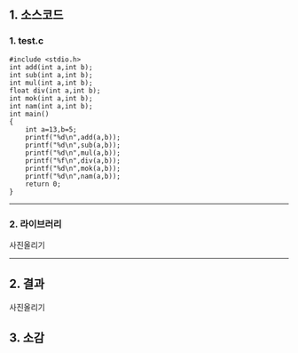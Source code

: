 ## 1. 소스코드
### 1. test.c

	#include <stdio.h>
	int add(int a,int b);
	int sub(int a,int b);
	int mul(int a,int b);
	float div(int a,int b);
	int mok(int a,int b);
	int nam(int a,int b);
	int main()
	{
		int a=13,b=5;
		printf("%d\n",add(a,b));
		printf("%d\n",sub(a,b));
		printf("%d\n",mul(a,b));
		printf("%f\n",div(a,b));
		printf("%d\n",mok(a,b));
		printf("%d\n",nam(a,b));
		return 0;
	}
* * *
### 2. 라이브러리
사진올리기
* * *

## 2. 결과
사진올리기

## 3. 소감
	
